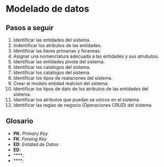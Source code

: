 # Modelado de datos

## Pasos a seguir

1. Identificar las entidades del sistema. 
2. Indentificar los atributos de las entidades.
3. Identificar las llaves primarias y foraneas.
4. Asignar una nomenclatura adecuada a las entidades y sus atrubutos. 
5. Identificar las entidades pivote del sistema.
6. Identificar los catalogos del sistema.
7. Identificar los catalogos del sistema.
8. Identificar los tipos de realaciones del sistema.
9. Crear el modelo entidad realcion del sistema.
10. Identificar los tipos de dato de los atributos de las entidades del sistema.
11. Identificar los atributos que puedan se unicos en el sistema.
12. Identificar las reglas de negocio (Operaciones CRUD) del sistema


## Glosario
- **PK**: _Primary Key_
- **FK**: _Foreing Key_
- **ED**: _Entidad de Datos_
- **ED**:
- ****:
- ****: